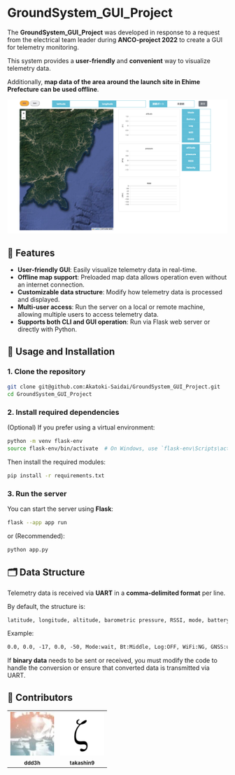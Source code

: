 # GroundSystem_GUI_Project

The **GroundSystem_GUI_Project** was developed in response to a request from the electrical team leader during **ANCO-project 2022** to create a GUI for telemetry monitoring.

This system provides a **user-friendly** and **convenient** way to visualize telemetry data.

Additionally, **map data of the area around the launch site in Ehime Prefecture can be used offline**.

<p align="center">
    <img src="doc/image.png" width="600px">
</p>

## 🚀 Features

- **User-friendly GUI**: Easily visualize telemetry data in real-time.
- **Offline map support**: Preloaded map data allows operation even without an internet connection.
- **Customizable data structure**: Modify how telemetry data is processed and displayed.
- **Multi-user access**: Run the server on a local or remote machine, allowing multiple users to access telemetry data.
- **Supports both CLI and GUI operation**: Run via Flask web server or directly with Python.

## 📌 Usage and Installation

### 1. Clone the repository

```sh
git clone git@github.com:Akatoki-Saidai/GroundSystem_GUI_Project.git
cd GroundSystem_GUI_Project
```

### 2. Install required dependencies

(Optional) If you prefer using a virtual environment:

```sh
python -m venv flask-env
source flask-env/bin/activate  # On Windows, use `flask-env\Scripts\activate`
```

Then install the required modules:

```sh
pip install -r requirements.txt
```

### 3. Run the server

You can start the server using **Flask**:

```sh
flask --app app run
```

or (Recommended):

```sh
python app.py
```

## 🗂️ Data Structure

Telemetry data is received via **UART** in a **comma-delimited format** per line.

By default, the structure is:

```txt
latitude, longitude, altitude, barometric pressure, RSSI, mode, battery, logging status, WiFi status, GNSS status
```

Example:

```txt
0.0, 0.0, -17, 0.0, -50, Mode:wait, Bt:Middle, Log:OFF, WiFi:NG, GNSS:unlock
```

If **binary data** needs to be sent or received, you must modify the code to handle the conversion or ensure that converted data is transmitted via UART.

## 👥 Contributors

<table>
    <tr>
        <td align="center">
            <a href="https://github.com/ddd3h">
                <img src="doc/ddd3h.webp" width="100px;" alt="ddd3h"/>
                <br />
                <sub><b>ddd3h</b></sub>
            </a>
        </td>
        <td align="center">
            <a href="https://github.com/takashin9">
                <img src="doc/takashin9.webp" width="100px;" alt="takashin9"/>
                <br />
                <sub><b>takashin9</b></sub>
            </a>
        </td>
    </tr>
</table>